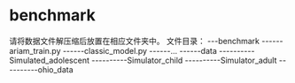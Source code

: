 # benchmark
请将数据文件解压缩后放置在相应文件夹中。
文件目录：
---benchmark
------ariam_train.py
------classic_model.py
------...
------data
----------Simulated_adolescent
----------Simulator_child
----------Simulator_adult
----------ohio_data

